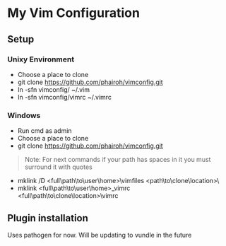 # My Vim Configuration

## Setup
### Unixy Environment
* Choose a place to clone
* git clone https://github.com/phairoh/vimconfig.git
* ln -sfn vimconfig/ ~/.vim
* ln -sfn vimconfig/vimrc ~/.vimrc

### Windows
* Run cmd as admin
* Choose a place to clone
* git clone https://github.com/phairoh/vimconfig.git
> Note: For next commands if your path has spaces in it you must surround it with quotes
* mklink /D \<full\path\to\user\home\>\vimfiles \<path\to\clone\location\>\
* mklink \<full\path\to\user\home\>\_vimrc \<full\path\to\clone\location\>\vimrc

## Plugin installation
Uses pathogen for now.  Will be updating to vundle in the future

